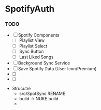 # SpotifyAuth

### TODO
- [ ] Spotify Components
	- [ ] Playlist View
	- [ ] Playlist Select
	- [ ] Sync Button
	- [ ] Last Liked Songs
- [ ] Background Sync Service 
- [ ] Save Spotify Data (User Icon/Premium)
- [ ] 
- [ ] 
- Strucutre
	- src/SpotSync RENAME
	- build -> NUKE build
	- 
